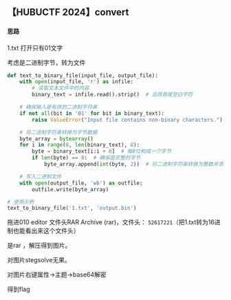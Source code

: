 ## 【HUBUCTF 2024】convert

#### 思路

1.txt  打开只有01文字

考虑是二进制字节，转为文件

```python
def text_to_binary_file(input_file, output_file):
    with open(input_file, 'r') as infile:
        # 读取文本文件中的内容
        binary_text = infile.read().strip()  # 去除首尾空白字符

    # 确保输入是有效的二进制字符串
    if not all(bit in '01' for bit in binary_text):
        raise ValueError("Input file contains non-binary characters.")

    # 将二进制字符串转换为字节数据
    byte_array = bytearray()
    for i in range(0, len(binary_text), 8):
        byte = binary_text[i:i + 8]  # 每8位构成一个字节
        if len(byte) == 8:  # 确保是完整的字节
            byte_array.append(int(byte, 2))  # 将二进制字符串转换为整数并添加到字节数组

    # 写入二进制文件
    with open(output_file, 'wb') as outfile:
        outfile.write(byte_array)

# 使用示例
text_to_binary_file('1.txt', 'output.bin')

```

拖进010 editor 文件头RAR Archive (rar)，文件头： `52617221`​（把1.txt转为16进制也能看出来这个文件头）

是rar ，解压得到图片。

对图片stegsolve无果。

对图片右键属性->主题->base64解密

得到flag
